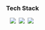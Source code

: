 <h3 align="center"> Tech Stack </h3>
<p align="center">
  <img src="https://img.shields.io/badge/Python-3766AB?&logo=Python&logoColor=white"/></a>&nbsp 
  <img src="https://img.shields.io/badge/C++-00599C?&logo=C%2B%2B&logoColor=white"/></a>&nbsp
  <img src="https://img.shields.io/badge/PostgreSQL-316192?&logo=postgresql&logoColor=white"/>&nbsp
</p>
